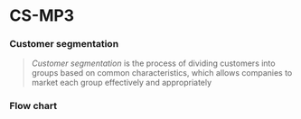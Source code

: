 # CS-MP3

### Customer segmentation
> *Customer segmentation* is the process of dividing customers into groups based on common characteristics, which allows companies to market each group effectively and appropriately

### Flow chart

